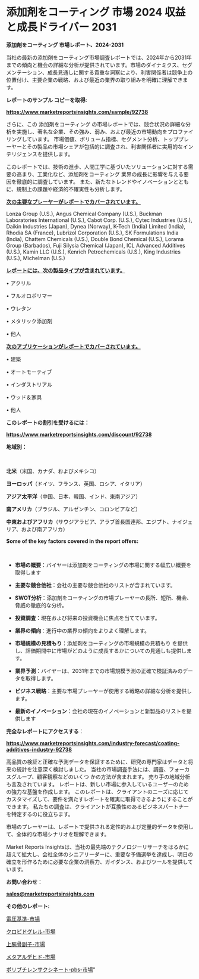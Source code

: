 # 添加剤をコーティング 市場 2024 収益と成長ドライバー 2031

<strong>添加剤をコーティング 市場レポート、2024-2031</strong>

当社の最新の添加剤をコーティング市場調査レポートでは、2024年から2031年までの傾向と機会の詳細な分析が提供されています。市場のダイナミクス、セグメンテーション、成長見通しに関する貴重な洞察により、利害関係者は競争上の位置付け、主要企業の戦略、および最近の業界の取り組みを明確に理解できます。



<strong>レポートのサンプル コピーを取得:</strong> <a href=https://www.marketreportsinsights.com/sample/92738>

<strong><u>https://www.marketreportsinsights.com/sample/92738</u></strong></a>

さらに、この 添加剤をコーティング の市場レポートでは、競合状況の詳細な分析を実施し、著名な企業、その強み、弱み、および最近の市場動向をプロファイリングしています。 市場価値、ボリューム指標、セグメント分析、トッププレーヤーとその製品の市場シェアが包括的に調査され、利害関係者に実用的なインテリジェンスを提供します。

このレポートでは、技術の進歩、人間工学に基づいたソリューションに対する需要の高まり、工業化など、添加剤をコーティング 業界の成長に影響を与える要因を徹底的に調査しています。 また、新たなトレンドやイノベーションとともに、規制上の課題や経済的不確実性も分析します。



<strong><u>次の主要なプレーヤーがレポートでカバーされています。</u></strong>

Lonza Group (U.S.), Angus Chemical Company (U.S.), Buckman Laboratories International (U.S.), Cabot Corp. (U.S.), Cytec Industries (U.S.), Daikin Industries (Japan), Dynea (Norway), K-Tech (India) Limited (India), Rhodia SA (France), Lubrizol Corporation (U.S.), SK Formulations India (India), Chattem Chemicals (U.S.), Double Bond Chemical (U.S.), Lorama Group (Barbados), Fuji Silysia Chemical (Japan), ICL Advanced Additives (U.S.), Kamin LLC (U.S.), Kenrich Petrochemicals (U.S.), King Industries (U.S.), Michelman (U.S.)



<strong><u><b>レポートには、次の製品タイプが含まれています。</b></u></strong>

• アクリル

• フルオロポリマー

• ウレタン

• メタリック添加剤

• 他人



<strong><u><b>次のアプリケーションがレポートでカバーされています。</b></u></strong>

• 建築

• オートモーティブ

• インダストリアル

• ウッド＆家具

• 他人



<strong><b>このレポートの割引を受けるには：</b></strong>

<a href=https://www.marketreportsinsights.com/discount/92738>

<strong><u>https://www.marketreportsinsights.com/discount/92738</u></strong></a>



<strong>地域別：</strong>

<strong> </strong>



<strong>北米</strong>（米国、カナダ、およびメキシコ）



<strong>ヨーロッパ</strong>（ドイツ、フランス、英国、ロシア、イタリア）



<strong>アジア太平洋</strong>（中国、日本、韓国、インド、東南アジア）



<strong>南アメリカ</strong>（ブラジル、アルゼンチン、コロンビアなど）



<strong>中東およびアフリカ</strong>（サウジアラビア、アラブ首長国連邦、エジプト、ナイジェリア、および南アフリカ）



<strong>Some of the key factors covered in the report offers:</strong>

<strong> </strong>
<ul>
  <li>

<strong>市場の概要</strong>：バイヤーは添加剤をコーティングの市場に関する幅広い概要を取得します</li>
  <li>

<strong>主要な競合他社</strong>：会社の主要な競合他社のリストが含まれています。</li>
  <li>

<strong>SWOT分析</strong>：添加剤をコーティングの市場プレーヤーの長所、短所、機会、脅威の徹底的な分析。</li>
  <li>

<strong>投資調査</strong>：現在および将来の投資機会に焦点を当てています。</li>
  <li>

<strong>業界の傾向</strong>：進行中の業界の傾向をよりよく理解します。</li>
  <li>

<strong>市場規模の見積もり</strong>：添加剤をコーティングの市場規模の見積もり を提供し、評価期間中に市場がどのように成長するかについての見通しも提供します。</li>
  <li>

<strong>業界予測</strong>：バイヤーは、2031年までの市場規模予測の正確で検証済みのデータを取得します。</li>
  <li>

<strong>ビジネス戦略</strong>：主要な市場プレーヤーが使用する戦略の詳細な分析を提供します。</li>
  <li>

<strong>最新のイノベーション</strong>：会社の現在のイノベーションと新製品のリストを提供します</li>
</ul>


<strong>完全なレポートにアクセスする</strong>：

<a href=https://www.marketreportsinsights.com/industry-forecast/coating-additives-industry-92738>

<strong><u>https://www.marketreportsinsights.com/industry-forecast/coating-additives-industry-92738</u></strong></a>

高品質の検証と正確な予測データを保証するために、研究の専門家はデータと将来の統計を注意深く検討しました。 当社の市場調査手法には、調査、フォーカスグループ、顧客観察などのいくつ かの方法が含まれます。 売り手の地域分析も言及されています。 レポートは、新しい市場に参入しているユーザーのための強力な基盤を作成します。 このレポートは、クライアントのニーズに応じてカスタマイズして、要件を満たすレポートを確実に取得できるようにすることができます。 私たちの調査は、クライアントが互換性のあるビジネスパートナーを特定するのに役立ちます。

市場のプレーヤーは、レポートで提供される定性的および定量的データを使用して、全体的な市場シナリオを理解できます。

Market Reports Insightsは、当社の最先端のテクノロジーリサーチをはるかに超えて拡大し、会社全体のシニアリーダーに、重要な予備選挙を達成し、明日の確立を形作るために必要な企業の洞察力、ガイダンス、およびツールを提供しています。



<strong><b>お問い合わせ</b></strong>：

<a href=mailto:sales@marketreportsinsights.com>

<strong><u>sales@marketreportsinsights.com</u></strong></a>



<strong>その他のレポート:</strong>

<a href=https://www.linkedin.com/pulse/電圧基準-市場-2030-年までの需要に焦点を当てた-2023-年調査レポート-dssef/>電圧基準-市場</a>

<a href=https://www.linkedin.com/pulse/クロピドグレル-市場-2023-総合分析と事業成長戦略-2030-consumer-connection-collective-360-jvbcf/>クロピドグレル-市場</a>

<a href=https://www.linkedin.com/pulse/上腕骨副子-市場-2023-新興市場-将来の動向と市場需要-2030-oahgf/>上腕骨副子-市場</a>

<a href=https://www.linkedin.com/pulse/メタアルデヒド-市場-2023-推進要因と成長機会-2030-consumer-connection-collective-360-s6z1c/>メタアルデヒド-市場</a>

<a href=https://www.linkedin.com/pulse/ポリブチレンサクシネート-pbs-市場-2023-競争分析と事業成長-2030-4wjcf/>ポリブチレンサクシネート-pbs-市場</a>"
